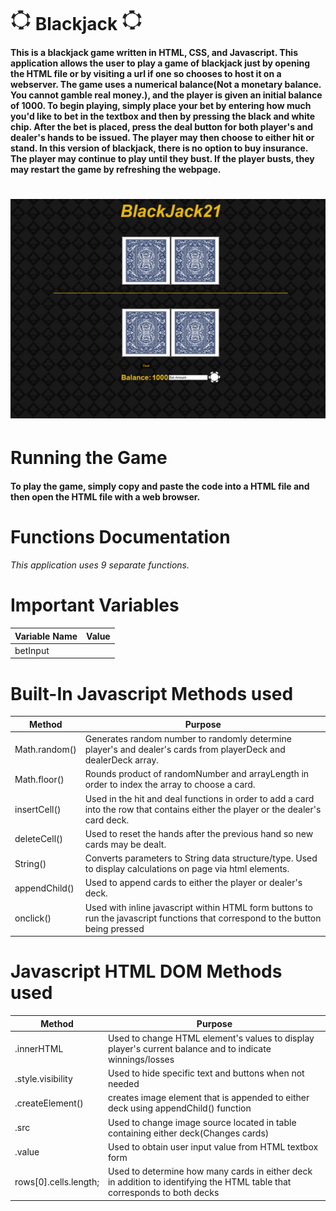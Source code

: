 # ![](chip.png) Blackjack ![](chip.png)
#### This is a blackjack game written in HTML, CSS, and Javascript. This application allows the user to play a game of blackjack just by opening the HTML file or by visiting a url if one so chooses to host it on a webserver. The game uses a numerical balance(Not a monetary balance. You cannot gamble real money.), and the player is given an initial balance of 1000. To begin playing, simply place your bet by entering how much you'd like to bet in the textbox and then by pressing the black and white chip. After the bet is placed, press the deal button for both player's and dealer's hands to be issued. The player may then choose to either hit or stand. In this version of blackjack, there is no option to buy insurance. The player may continue to play until they bust. If the player busts, they may restart the game by refreshing the webpage.

# ![](screenshot.PNG)

# Running the Game
#### To play the game, simply copy and paste the code into a HTML file and then open the HTML file with a web browser. 

# Functions Documentation
###### This application uses 9 separate functions.


# Important Variables 
Variable Name | Value
------------ | -------------
betInput |




# Built-In Javascript Methods used
Method | Purpose
------------ | -------------
Math.random() | Generates random number to randomly determine player's and dealer's cards from playerDeck and dealerDeck array.
Math.floor() | Rounds product of randomNumber and arrayLength in order to index the array to choose a card. 
insertCell() | Used in the hit and deal functions in order to add a card into the row that contains either the player or the dealer's card deck.
deleteCell() | Used to reset the hands after the previous hand so new cards may be dealt.
String() | Converts parameters to String data structure/type. Used to display calculations on page via html elements.  
appendChild() | Used to append cards to either the player or dealer's deck.
onclick() | Used with inline javascript within HTML form buttons to run the javascript functions that correspond to the button being pressed

# Javascript HTML DOM Methods used
Method | Purpose
------------ | -------------
.innerHTML | Used to change HTML element's values to display player's current balance and to indicate winnings/losses
.style.visibility | Used to hide specific text and buttons when not needed
.createElement() | creates image element that is appended to either deck using appendChild() function
.src | Used to change image source located in table containing either deck(Changes cards)
.value | Used to obtain user input value from HTML textbox form
rows[0].cells.length; | Used to determine how many cards in either deck in addition to identifying the HTML table that corresponds to both decks 


